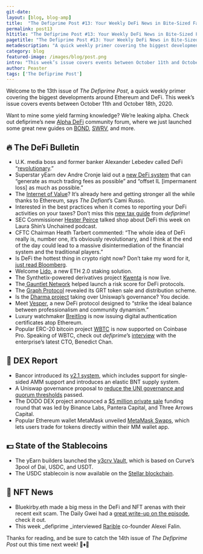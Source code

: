 ```yaml
---
git-date:
layout: [blog, blog-amp]
title:  "The Defiprime Post #13: Your Weekly DeFi News in Bite-Sized Fashion"
permalink: post13
h1title: "The Defiprime Post #13: Your Weekly DeFi News in Bite-Sized Fashion"
pagetitle: "The Defiprime Post #13: Your Weekly DeFi News in Bite-Sized Fashion"
metadescription: "A quick weekly primer covering the biggest developments around Ethereum and DeFi. This week’s issue covers events between October 11th and October 18th, 2020"
category: blog
featured-image: /images/blog/post.png
intro: "This week’s issue covers events between October 11th and October 18th, 2020"
author: Peaster
tags: ['The Defiprime Post']
---
```

Welcome to the 13th issue of _The Defiprime Post_, a quick weekly primer covering the biggest developments around Ethereum and DeFi. This week’s issue covers events between October 11th and October 18th, 2020.

Want to mine some yield farming knowledge? We’re leaking alpha. Check out defiprime’s new [Alpha DeFi](https://alpha.defiprime.com/c/yield-farming/6) community forum, where we just launched some great new guides on [BOND](https://alpha.defiprime.com/t/yield-farming-with-bond-barnbridge/631), [SWRV](https://alpha.defiprime.com/t/yield-farming-with-swerve/339), and more.

## 🔥 The DeFi Bulletin

*   U.K. media boss and former banker Alexander Lebedev called DeFi “[revolutionary](https://cointelegraph.com/news/billionaire-uk-newspaper-owner-calls-defi-technology-revolutionary).” 
*   Superstar yEarn dev Andre Cronje laid out a [new DeFi system](https://andrecronje.medium.com/crypto-economics-perpetual-liquidity-and-il-offsets-197558347a53) that can “generate as much trading fees as possible” and “offset IL [impermanent loss] as much as possible.”
*   The [Internet of Value](https://www.coindesk.com/ethereum-building-internet-of-value)? It’s already here and getting stronger all the while thanks to Ethereum, says _The Defiant_’s Cami Russo.
*   Interested in the best practices when it comes to reporting your DeFi activities on your taxes? Don’t miss this [new tax guide](https://defiprime.com/defi-taxes-2020) from _defiprime_!
*   SEC Commissioner [Hester Peirce](https://www.youtube.com/watch?v=XxbNRZxIg0g&feature=youtu.be&t=0s) talked shop about DeFi this week on Laura Shin’s Unchained podcast. 
*   CFTC Chairman Heath Tarbert commented: “The whole idea of DeFi really is, number one, it’s obviously revolutionary, and I think at the end of the day could lead to a massive disintermediation of the financial system and the traditional players.”
*   Is DeFi the hottest thing in crypto right now? Don’t take my word for it, [just read Bloomberg](https://www.bloomberg.com/news/articles/2020-10-13/-defi-replaces-blockchain-as-the-must-have-crypto-moniker).
*   Welcome [Lido](https://medium.com/lido-finance/introducing-lido-ca193431c82), a new ETH 2.0 staking solution. 
*   The Synthetix-powered derivatives project [Kwenta](https://blog.kwenta.io/kwenta-is-now-live/) is now live. 
*   The[ Gauntlet Network](https://medium.com/gauntlet-networks/understanding-risk-in-defi-f64574593979) helped launch a risk score for DeFi protocols. 
*   The [Graph Protocol](https://thegraph.com/blog/announcing-the-graphs-grt-sale) revealed its GRT token sale and distribution scheme. 
*   Is the [Dharma project](https://cointelegraph.com/news/uniswap-proposal-under-fire-for-enabling-dharma-to-take-over-governance) taking over Uniswap’s governance? You decide. 
*   Meet [Vesper](https://medium.com/vesperfinance/vesper-a-platform-for-easy-to-use-defi-products-108297ff2bec), a new DeFi protocol designed to “strike the ideal balance between professionalism and community dynamism.”
*   Luxury watchmaker [Breitling](https://techcrunch.com/2020/10/15/luxury-watch-maker-breitling-issues-digital-certificates-on-the-ethereum-blockchain/) is now issuing digital authentication certificates atop Ethereum. 
*   Popular ERC-20 bitcoin project [WBTC](https://blog.coinbase.com/wrapped-bitcoin-wbtc-is-launching-on-coinbase-pro-48804a13aa35) is now supported on Coinbase Pro. Speaking of WBTC, check out _defiprime_’s [interview](https://defiprime.com/wbtc) with the enterprise’s latest CTO, Benedict Chan. 


## 💱 DEX Report

*   Bancor introduced its [v2.1 system](https://blog.bancor.network/proposing-bancor-v2-1-single-sided-amm-with-elastic-bnt-supply-bcac9fe655b), which includes support for single-sided AMM support and introduces an elastic BNT supply system. 
*   A Uniswap governance proposal to [reduce the UNI governance and quorum thresholds](https://app.uniswap.org/#/vote/1) passed. 
*   The DODO DEX project announced a [$5 million private sale](https://medium.com/dodoex/announcing-5m-funding-led-by-pantera-capital-three-arrows-capital-binance-labs-and-joined-by-71b6350d50bb) funding round that was led by Binance Labs, Pantera Capital, and Three Arrows Capital. 
*   Popular Ethereum wallet MetaMask unveiled [MetaMask Swaps](https://medium.com/metamask/introducing-metamask-swaps-84318c643785), which lets users trade for tokens directly within their MM wallet app. 


## 💵 State of the Stablecoins

*   The yEarn builders launched the [y3crv Vault](https://twitter.com/Cryptoyieldinfo/status/1317800609374892032), which is based on Curve’s 3pool of Dai, USDC, and USDT.
*   The USDC stablecoin is now available on the [Stellar blockchain](https://twitter.com/TechCrunch/status/1316771022759235584). 


## 💎 NFT News

*   Bluekirby.eth made a big mess in the DeFi and NFT arenas with their recent exit scam. The Daily Gwei had a [great write-up on the episode](https://thedailygwei.substack.com/p/the-rise-and-fall-of-blue-kirby-the), check it out. 
*   This week _defiprime _interviewed [Rarible](https://defiprime.com/rarible) co-founder Alexei Falin. 


Thanks for reading, and be sure to catch the 14th issue of _The Defiprime Post_ out this time next week! 👋♦️👋

